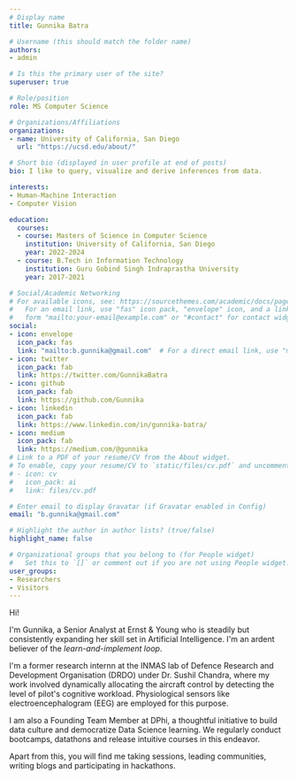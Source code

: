 ```yaml
---
# Display name
title: Gunnika Batra

# Username (this should match the folder name)
authors:
- admin

# Is this the primary user of the site?
superuser: true

# Role/position
role: MS Computer Science

# Organizations/Affiliations
organizations:
- name: University of California, San Diego
  url: "https://ucsd.edu/about/"

# Short bio (displayed in user profile at end of posts)
bio: I like to query, visualize and derive inferences from data.

interests:
- Human-Machine Interaction
- Computer Vision

education:
  courses:
  - course: Masters of Science in Computer Science
    institution: University of California, San Diego
    year: 2022-2024
  - course: B.Tech in Information Technology
    institution: Guru Gobind Singh Indraprastha University
    year: 2017-2021

# Social/Academic Networking
# For available icons, see: https://sourcethemes.com/academic/docs/page-builder/#icons
#   For an email link, use "fas" icon pack, "envelope" icon, and a link in the
#   form "mailto:your-email@example.com" or "#contact" for contact widget.
social:
- icon: envelope
  icon_pack: fas
  link: "mailto:b.gunnika@gmail.com"  # For a direct email link, use "mailto:test@example.org".
- icon: twitter
  icon_pack: fab
  link: https://twitter.com/GunnikaBatra
- icon: github
  icon_pack: fab
  link: https://github.com/Gunnika
- icon: linkedin
  icon_pack: fab
  link: https://www.linkedin.com/in/gunnika-batra/
- icon: medium
  icon_pack: fab
  link: https://medium.com/@gunnika
# Link to a PDF of your resume/CV from the About widget.
# To enable, copy your resume/CV to `static/files/cv.pdf` and uncomment the lines below.
# - icon: cv
#   icon_pack: ai
#   link: files/cv.pdf

# Enter email to display Gravatar (if Gravatar enabled in Config)
email: "b.gunnika@gmail.com"

# Highlight the author in author lists? (true/false)
highlight_name: false

# Organizational groups that you belong to (for People widget)
#   Set this to `[]` or comment out if you are not using People widget.
user_groups:
- Researchers
- Visitors
---
```


Hi! 

I'm Gunnika, a Senior Analyst at Ernst & Young who is steadily but consistently expanding her skill set in Artificial Intelligence. I'm an ardent believer of the *learn-and-implement loop*.

I'm a former research internn at the INMAS lab of Defence Research and Development Organisation (DRDO) under Dr. Sushil Chandra, where my work involved dynamically allocating the aircraft control by detecting the level of pilot's cognitive workload. Physiological sensors like electroencephalogram (EEG) are employed for this purpose.  

I am also a Founding Team Member at DPhi, a thoughtful initiative to build data culture and democratize Data Science learning. We regularly conduct bootcamps, datathons and release intuitive courses in this endeavor. 

Apart from this, you will find me taking sessions, leading communities, writing blogs and participating in hackathons. 
